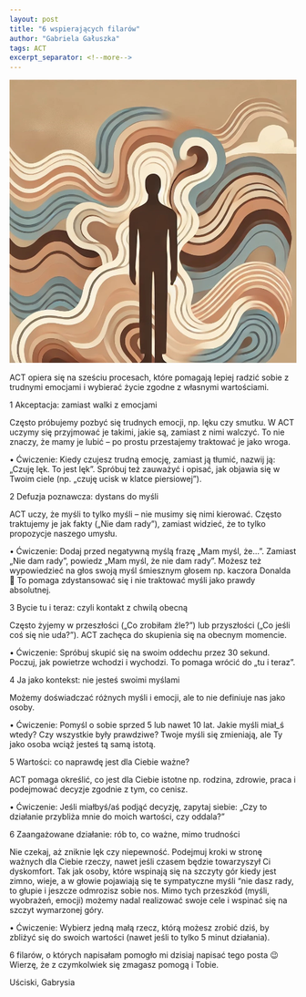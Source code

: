```yaml
---
layout: post
title: "6 wspierających filarów"
author: "Gabriela Gałuszka"
tags: ACT
excerpt_separator: <!--more-->
---
```


![Alt text](../assets/images/post5.jpg)

ACT opiera się na sześciu procesach, które pomagają lepiej radzić sobie z trudnymi emocjami i wybierać życie zgodne z własnymi wartościami. <!--more-->

1  Akceptacja: zamiast walki z emocjami

Często próbujemy pozbyć się trudnych emocji, np. lęku czy smutku. W ACT uczymy się przyjmować je takimi, jakie są, zamiast z nimi walczyć. To nie znaczy, że mamy je lubić – po prostu przestajemy traktować je jako wroga.

• Ćwiczenie: Kiedy czujesz trudną emocję, zamiast ją tłumić, nazwij ją: „Czuję lęk. To jest lęk”. Spróbuj też zauważyć i opisać, jak objawia się w Twoim ciele (np. „czuję ucisk w klatce piersiowej”).

2 Defuzja poznawcza: dystans do myśli

ACT uczy, że myśli to tylko myśli – nie musimy się nimi kierować. Często traktujemy je jak fakty („Nie dam rady”), zamiast widzieć, że to tylko propozycje naszego umysłu.

• Ćwiczenie: Dodaj przed negatywną myślą frazę „Mam myśl, że…”. Zamiast „Nie dam rady”, powiedz „Mam myśl, że nie dam rady”. Możesz też wypowiedzieć na głos swoją myśl śmiesznym głosem np. kaczora Donalda 🙂 To pomaga zdystansować się i nie traktować myśli jako prawdy absolutnej.

3 Bycie tu i teraz: czyli kontakt z chwilą obecną

Często żyjemy w przeszłości („Co zrobiłam źle?”) lub przyszłości („Co jeśli coś się nie uda?”). ACT zachęca do skupienia się na obecnym momencie.

• Ćwiczenie: Spróbuj skupić się na swoim oddechu przez 30 sekund. Poczuj, jak powietrze wchodzi i wychodzi. To pomaga wrócić do „tu i teraz”.

4 Ja jako kontekst: nie jesteś swoimi myślami

Możemy doświadczać różnych myśli i emocji, ale to nie definiuje nas jako osoby.

• Ćwiczenie: Pomyśl o sobie sprzed 5 lub nawet 10 lat. Jakie myśli miał_ś wtedy? Czy wszystkie były prawdziwe? Twoje myśli się zmieniają, ale Ty jako osoba wciąż jesteś tą samą istotą.

5 Wartości: co naprawdę jest dla Ciebie ważne?

ACT pomaga określić, co jest dla Ciebie istotne np. rodzina, zdrowie, praca i podejmować decyzje zgodnie z tym, co cenisz. 

• Ćwiczenie: Jeśli miałbyś/aś podjąć decyzję, zapytaj siebie: „Czy to działanie przybliża mnie do moich wartości, czy oddala?”

6 Zaangażowane działanie: rób to, co ważne, mimo trudności

Nie czekaj, aż zniknie lęk czy niepewność. Podejmuj kroki w stronę ważnych dla Ciebie rzeczy, nawet jeśli czasem będzie  towarzyszył Ci dyskomfort. Tak jak osoby, które wspinają się na szczyty gór kiedy jest zimno, wieje, a w głowie pojawiają się te sympatyczne myśli “nie dasz rady, to głupie i jeszcze odmrozisz sobie nos. Mimo tych przeszkód (myśli, wyobrażeń, emocji) możemy nadal realizować swoje cele i wspinać się na szczyt wymarzonej góry. 

• Ćwiczenie: Wybierz jedną małą rzecz, którą możesz zrobić dziś, by zbliżyć się do swoich wartości (nawet jeśli to tylko 5 minut działania). 

6 filarów, o których napisałam pomogło mi dzisiaj napisać tego posta 😉 Wierzę, że z czymkolwiek się zmagasz pomogą i Tobie. 

Uściski,
Gabrysia 